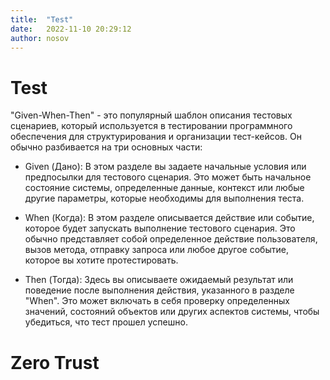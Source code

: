 ```yaml
---
title:  "Test"
date:   2022-11-10 20:29:12
author: nosov
---
```


# 				Test

"Given-When-Then" - это популярный шаблон описания тестовых сценариев, который используется в тестировании программного обеспечения для структурирования и организации тест-кейсов. Он обычно разбивается на три основных части:

 - Given (Дано): В этом разделе вы задаете начальные условия или предпосылки для тестового сценария. Это может быть начальное состояние системы, определенные данные, контекст или любые другие параметры, которые необходимы для выполнения теста.

 - When (Когда): В этом разделе описывается действие или событие, которое будет запускать выполнение тестового сценария. Это обычно представляет собой определенное действие пользователя, вызов метода, отправку запроса или любое другое событие, которое вы хотите протестировать.

 - Then (Тогда): Здесь вы описываете ожидаемый результат или поведение после выполнения действия, указанного в разделе "When". Это может включать в себя проверку определенных значений, состояний объектов или других аспектов системы, чтобы убедиться, что тест прошел успешно.



#               Zero Trust